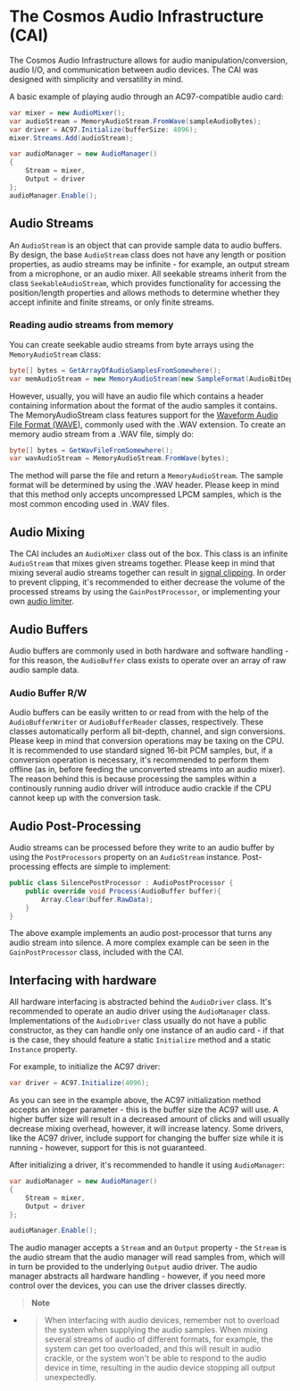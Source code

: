 # The Cosmos Audio Infrastructure (CAI)
The Cosmos Audio Infrastructure allows for audio manipulation/conversion, audio I/O, and communication between audio devices. The CAI was designed with simplicity and versatility in mind.

A basic example of playing audio through an AC97-compatible audio card:
```cs
var mixer = new AudioMixer();
var audioStream = MemoryAudioStream.FromWave(sampleAudioBytes);
var driver = AC97.Initialize(bufferSize: 4096);
mixer.Streams.Add(audioStream);

var audioManager = new AudioManager()
{
    Stream = mixer,
    Output = driver
};
audioManager.Enable();
```

## Audio Streams
An `AudioStream` is an object that can provide sample data to audio buffers. By design, the base `AudioStream` class does not have any length or position properties, as audio streams may be infinite - for example, an output stream from a microphone, or an audio mixer. All seekable streams inherit from the class `SeekableAudioStream`, which provides functionality for accessing the position/length properties and allows methods to determine whether they accept infinite and finite streams, or only finite streams.

### Reading audio streams from memory
You can create seekable audio streams from byte arrays using the `MemoryAudioStream` class:
```cs
byte[] bytes = GetArrayOfAudioSamplesFromSomewhere();
var memAudioStream = new MemoryAudioStream(new SampleFormat(AudioBitDepth.Bits16, 2, true), 48000, bytes);
```

However, usually, you will have an audio file which contains a header containing information about the format of the audio samples it contains. The MemoryAudioStream class features support for the [Waveform Audio File Format (WAVE)](https://en.wikipedia.org/wiki/WAV), commonly used with the .WAV extension. To create an memory audio stream from a .WAV file, simply do:
```cs
byte[] bytes = GetWavFileFromSomewhere();
var wavAudioStream = MemoryAudioStream.FromWave(bytes); 
```
The method will parse the file and return a `MemoryAudioStream`. The sample format will be determined by using the .WAV header. Please keep in mind that this method only accepts uncompressed LPCM samples, which is the most common encoding used in .WAV files.

## Audio Mixing
The CAI includes an `AudioMixer` class out of the box. This class is an infinite `AudioStream` that mixes given streams together. Please keep in mind that mixing several audio streams together can result in [signal clipping](https://en.wikipedia.org/wiki/Clipping_(signal_processing)). In order to prevent clipping, it's recommended to either decrease the volume of the processed streams by using the `GainPostProcessor`, or implementing your own [audio limiter](https://en.wikipedia.org/wiki/Limiter).

## Audio Buffers
Audio buffers are commonly used in both hardware and software handling - for this reason, the `AudioBuffer` class exists to operate over an array of raw audio sample data.

### Audio Buffer R/W
Audio buffers can be easily written to or read from with the help of the `AudioBufferWriter` or `AudioBufferReader` classes, respectively. These classes automatically perform all bit-depth, channel, and sign conversions. Please keep in mind that conversion operations may be taxing on the CPU. It is recommended to use standard signed 16-bit PCM samples, but, if a conversion operation is necessary, it's recommended to perform them offline (as in, before feeding the unconverted streams into an audio mixer). The reason behind this is because processing the samples within a continously running audio driver will introduce audio crackle if the CPU cannot keep up with the conversion task.

## Audio Post-Processing
Audio streams can be processed before they write to an audio buffer by using the `PostProcessors` property on an `AudioStream` instance. Post-processing effects are simple to implement:

```cs
public class SilencePostProcessor : AudioPostProcessor {
    public override void Process(AudioBuffer buffer){
        Array.Clear(buffer.RawData);
    }
}
```

The above example implements an audio post-processor that turns any audio stream into silence. A more complex example can be seen in the `GainPostProcessor` class, included with the CAI.

## Interfacing with hardware
All hardware interfacing is abstracted behind the `AudioDriver` class. It's recommended to operate an audio driver using the `AudioManager` class. Implementations of the `AudioDriver` class usually do not have a public constructor, as they can handle only one instance of an audio card - if that is the case, they should feature a static `Initialize` method and a static `Instance` property.

For example, to initialize the AC97 driver:
```cs
var driver = AC97.Initialize(4096);
```

As you can see in the example above, the AC97 initialization method accepts an integer parameter - this is the buffer size the AC97 will use. A higher buffer size will result in a decreased amount of clicks and will usually decrease mixing overhead, however, it will increase latency. Some drivers, like the AC97 driver, include support for changing the buffer size while it is running - however, support for this is not guaranteed.

After initializing a driver, it's recommended to handle it using `AudioManager`:
```cs
var audioManager = new AudioManager()
{
    Stream = mixer,
    Output = driver
};

audioManager.Enable();
```
The audio manager accepts a `Stream` and an `Output` property - the `Stream` is the audio stream that the audio manager will read samples from, which will in turn be provided to the underlying `Output` audio driver. The audio manager abstracts all hardware handling - however, if you need more control over the devices, you can use the driver classes directly.

> **Note**<br>
- > When interfacing with audio devices, remember not to overload the system when supplying the audio samples. When mixing several streams of audio of different formats, for example, the system can get too overloaded, and this will result in audio crackle, or the system won't be able to respond to the audio device in time, resulting in the audio device stopping all output unexpectedly.
